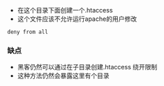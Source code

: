 * 在这个目录下面创建一个.htaccess
* 这个文件应该不允许运行apache的用户修改
```
deny from all
```

### 缺点
* 黑客仍然可以通过在子目录创建.htaccess 绕开限制
* 这种方法仍然会暴露这里有个目录